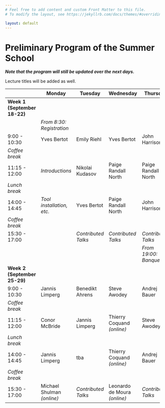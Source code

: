 ```yaml
---
# Feel free to add content and custom Front Matter to this file.
# To modify the layout, see https://jekyllrb.com/docs/themes/#overriding-theme-defaults

layout: default
---
```


# Preliminary Program of the Summer School #

***Note that the program will still be updated over the next days.***

Lecture titles will be added as well.

|                              | Monday                         | Tuesday             | Wednesday           | Thursday                     | Friday              |
|------------------------------|--------------------------------|---------------------|---------------------|------------------------------|---------------------|
| **Week 1 (September 18-22)** |
|                              | *From 8:30:<br> Registration*  | 
| 9:00 - 10:30                 | Yves Bertot                    | Emily Riehl         | Yves Bertot         | John Harrison                | John Harrison       |
| *Coffee break*
| 11:15 - 12:00                | *Introductions*                | Nikolai Kudasov     | Paige Randall North | Paige Randall North | Angeliki Koutsoukou-Argyraki |
| *Lunch break*
| 14:00 - 14:45                | *Tool installation, etc.*                               | Yves Bertot         | Paige Randall North | John Harrison                | Angeliki Koutsoukou-Argyraki |
| *Coffee break*
| 15:30 - 17:00                |                                | *Contributed Talks* | *Contributed Talks* | *Contributed Talks*
|                              |                                |                     |                     | *From 19:00:<br> Banquet*
| **Week 2 (September 25-29)** |
| 9:00 - 10:30                 | Jannis Limperg                 | Benedikt Ahrens     | Steve Awodey                 | Andrej Bauer                 | tba
| *Coffee break*
| 11:15 - 12:00                | Conor McBride                         | Jannis Limperg      | Thierry Coquand *(online)*   | Steve Awodey                 | tba
| *Lunch break*
| 14:00 - 14:45                | Jannis Limperg                 | tba                 | Thierry Coquand *(online)*   | Andrej Bauer                 |
| *Coffee break*
| 15:30 - 17:00                | Michael Shulman *(online)*     | *Contributed Talks* | Leonardo de Moura *(online)* | *Contributed Talks*          |
